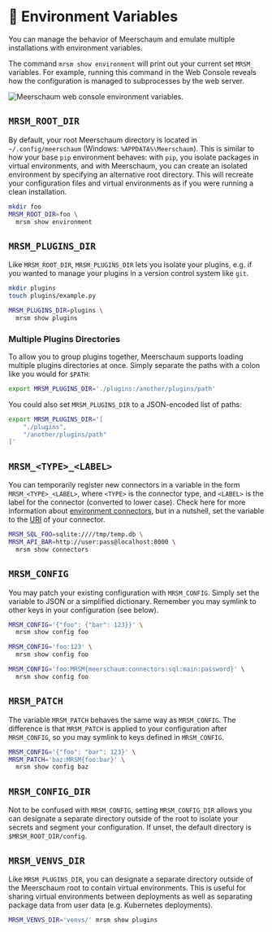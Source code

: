 # 🌳 Environment Variables

You can manage the behavior of Meerschaum and emulate multiple installations with environment variables.

The command `mrsm show environment` will print out your current set `MRSM_` variables. For example, running this command in the Web Console reveals how the configuration is managed to subprocesses by the web server.

![Meerschaum web console environment variables.](/assets/screenshots/web-console-environment.png)

## **`MRSM_ROOT_DIR`**

By default, your root Meerschaum directory is located in `~/.config/meerschaum` (Windows: `%APPDATA%\Meerschaum`). This is similar to how your base `pip` environment behaves: with `pip`, you isolate packages in virtual environments, and with Meerschaum, you can create an isolated environment by specifying an alternative root directory. This will recreate your configuration files and virtual environments as if you were running a clean installation.

```bash
mkdir foo
MRSM_ROOT_DIR=foo \
  mrsm show environment
```

## **`MRSM_PLUGINS_DIR`**

Like `MRSM_ROOT_DIR`, `MRSM_PLUGINS_DIR` lets you isolate your plugins, e.g. if you wanted to manage your plugins in a version control system like `git`.

```bash
mkdir plugins
touch plugins/example.py

MRSM_PLUGINS_DIR=plugins \
  mrsm show plugins
```

### Multiple Plugins Directories

To allow you to group plugins together, Meerschaum supports loading multiple plugins directories at once. Simply separate the paths with a colon like you would for `$PATH`:

```bash
export MRSM_PLUGINS_DIR='./plugins:/another/plugins/path'
```

You could also set `MRSM_PLUGINS_DIR` to a JSON-encoded list of paths:

```bash
export MRSM_PLUGINS_DIR='[
    "./plugins",
    "/another/plugins/path"
]'
```

## **`MRSM_<TYPE>_<LABEL>`**

You can temporarily register new connectors in a variable in the form `MRSM_<TYPE>_<LABEL>`, where `<TYPE>` is the connector type, and `<LABEL>` is the label for the connector (converted to lower case). Check here for more information about [environment connectors](/reference/connectors/#-environment-connectors), but in a nutshell, set the variable to the [URI](https://en.wikipedia.org/wiki/Uniform_Resource_Identifier) of your connector.

```bash
MRSM_SQL_FOO=sqlite:////tmp/temp.db \
MRSM_API_BAR=http://user:pass@localhost:8000 \
  mrsm show connectors
```

## **`MRSM_CONFIG`**

You may patch your existing configuration with `MRSM_CONFIG`. Simply set the variable to JSON or a simplified dictionary. Remember you may symlink to other keys in your configuration (see below).

```bash
MRSM_CONFIG='{"foo": {"bar": 123}}' \
  mrsm show config foo

MRSM_CONFIG='foo:123' \
  mrsm show config foo

MRSM_CONFIG='foo:MRSM{meerschaum:connectors:sql:main:password}' \
  mrsm show config foo
```

## **`MRSM_PATCH`**

The variable `MRSM_PATCH` behaves the same way as `MRSM_CONFIG`. The difference is that `MRSM_PATCH` is applied to your configuration after `MRSM_CONFIG`, so you may symlink to keys defined in `MRSM_CONFIG`.

```bash
MRSM_CONFIG='{"foo": "bar": 123}' \
MRSM_PATCH='baz:MRSM{foo:bar}' \
  mrsm show config baz
```

## **`MRSM_CONFIG_DIR`**

Not to be confused with `MRSM_CONFIG`, setting `MRSM_CONFIG_DIR` allows you can designate a separate directory outside of the root to isolate your secrets and segment your configuration. If unset, the default directory is `$MRSM_ROOT_DIR/config`.

## **`MRSM_VENVS_DIR`**  

Like `MRSM_PLUGINS_DIR`, you can designate a separate directory outside of the Meerschaum root to contain virtual environments. This is useful for sharing virtual environments between deployments as well as separating package data from user data (e.g. Kubernetes deployments).

```bash
MRSM_VENVS_DIR='venvs/' mrsm show plugins
```